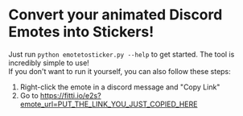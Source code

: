 # Convert your animated Discord Emotes into Stickers!
Just run `python emotetosticker.py --help` to get started. The tool is incredibly simple to use!  
If you don't want to run it yourself, you can also follow these steps:
1. Right-click the emote in a discord message and "Copy Link"
1. Go to https://fitti.io/e2s?emote_url=PUT_THE_LINK_YOU_JUST_COPIED_HERE
